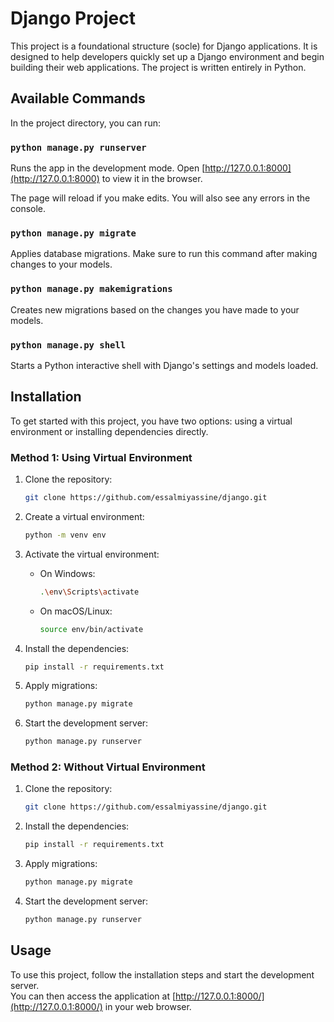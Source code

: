 # Django Project

This project is a foundational structure (socle) for Django applications. It is designed to help developers quickly set up a Django environment and begin building their web applications. The project is written entirely in Python.

## Available Commands

In the project directory, you can run:

### `python manage.py runserver`

Runs the app in the development mode.
Open [http://127.0.0.1:8000](http://127.0.0.1:8000) to view it in the browser.

The page will reload if you make edits.
You will also see any errors in the console.

### `python manage.py migrate`

Applies database migrations. Make sure to run this command after making changes to your models.

### `python manage.py makemigrations`

Creates new migrations based on the changes you have made to your models.

### `python manage.py shell`

Starts a Python interactive shell with Django's settings and models loaded.

## Installation

To get started with this project, you have two options: using a virtual environment or installing dependencies directly.

### Method 1: Using Virtual Environment

1. Clone the repository:

   ```bash
   git clone https://github.com/essalmiyassine/django.git
   ```

2. Create a virtual environment:

   ```bash
   python -m venv env
   ```

3. Activate the virtual environment:

   - On Windows:

     ```bash
     .\env\Scripts\activate
     ```

   - On macOS/Linux:

     ```bash
     source env/bin/activate
     ```

4. Install the dependencies:

   ```bash
   pip install -r requirements.txt
   ```

5. Apply migrations:

   ```bash
   python manage.py migrate
   ```

6. Start the development server:

   ```bash
   python manage.py runserver
   ```

### Method 2: Without Virtual Environment

1. Clone the repository:

   ```bash
   git clone https://github.com/essalmiyassine/django.git
   ```

2. Install the dependencies:

   ```bash
   pip install -r requirements.txt
   ```

3. Apply migrations:

   ```bash
   python manage.py migrate
   ```

4. Start the development server:

   ```bash
   python manage.py runserver
   ```

## Usage

To use this project, follow the installation steps and start the development server.  
You can then access the application at [http://127.0.0.1:8000/](http://127.0.0.1:8000/) in your web browser.

